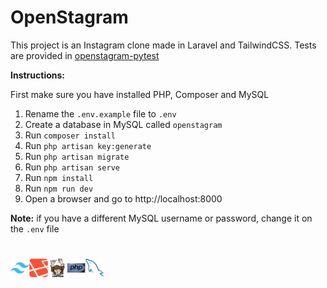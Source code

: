 # OpenStagram

This project is an Instagram clone made in Laravel and TailwindCSS. Tests are provided in [openstagram-pytest](https://github.com/maurisinho/openstagram-pytest)

**Instructions:**

First make sure you have installed PHP, Composer and MySQL

1. Rename the `.env.example` file to `.env`
2. Create a database in MySQL called `openstagram`
3. Run `composer install`
4. Run `php artisan key:generate`
5. Run `php artisan migrate`
6. Run `php artisan serve`
7. Run `npm install`
8. Run `npm run dev`
9. Open a browser and go to http://localhost:8000

**Note:** if you have a different MySQL username or password, change it on the `.env` file

#

<a href="#">
    <img align="left" width="30" src="https://github.com/devicons/devicon/blob/master/icons/tailwindcss/tailwindcss-plain.svg" alt="TailwindCSS">
    <img align="left" width="30" src="https://github.com/devicons/devicon/blob/master/icons/laravel/laravel-plain.svg" alt="Laravel">
    <img align="left" width="30" src="https://github.com/devicons/devicon/blob/master/icons/composer/composer-original.svg" alt="Composer">
    <img align="left" width="30" src="https://github.com/devicons/devicon/blob/master/icons/php/php-original.svg" alt="PHP">
    <img align="left" width="30" src="https://github.com/devicons/devicon/blob/master/icons/mysql/mysql-original.svg" alt="MySQL">
</a>
